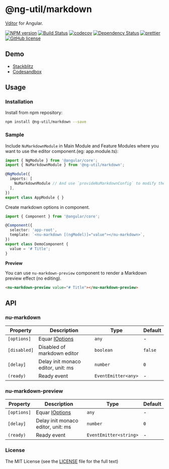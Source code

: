 # @ng-util/markdown

[Vditor](https://github.com/Vanessa219/vditor) for Angular.

[![NPM version](https://img.shields.io/npm/v/@ng-util/markdown.svg?style=flat-square)](https://www.npmjs.com/package/@ng-util/markdown)
[![Build Status](https://github.com/ng-util/ng-util/workflows/Build/badge.svg?branch=master)](https://github.com/ng-util/ng-util/actions)
[![codecov](https://codecov.io/gh/ng-util/ng-util/branch/master/graph/badge.svg)](https://codecov.io/gh/ng-util/ng-util)
[![Dependency Status](https://david-dm.org/ng-util/ng-util/status.svg?style=flat-square)](https://david-dm.org/ng-util/ng-util)
[![prettier](https://img.shields.io/badge/code_style-prettier-ff69b4.svg?style=flat-square)](https://prettier.io/)
[![GitHub license](https://img.shields.io/github/license/mashape/apistatus.svg?style=flat-square)](https://github.com/ng-util/ng-util/blob/master/LICENSE)

## Demo

- [Stackblitz](https://stackblitz.com/edit/ng-util-markdown?file=src/app/app.component.ts)
- [Codesandbox](https://codesandbox.io/s/ng-util-markdown-nudj1?file=/src/app/app.component.ts)

## Usage

### Installation

Install from npm repository:

```bash
npm install @ng-util/markdown --save
```

### Sample

Include `NuMarkdownModule` in Main Module and Feature Modules where you want to use the editor component.(eg: app.module.ts):

```ts
import { NgModule } from '@angular/core';
import { NuMarkdownModule } from '@ng-util/markdown';

@NgModule({
  imports: [
    NuMarkdownModule // And use `provideNuMarkdownConfig` to modify the global configuration
  ],
})
export class AppModule { }
```

Create markdown options in component.

```ts
import { Component } from '@angular/core';

@Component({
  selector: 'app-root',
  template: `<nu-markdown [(ngModel)]="value"></nu-markdown>`,
})
export class DemoComponent {
  value = '# Title';
}
```

**Preview**

You can use `nu-markdown-preview` component to render a Markdown preview effect (no editing).

```html
<nu-markdown-preview value="# Title"></nu-markdown-preview>
```

## API

### nu-markdown

| Property | Description | Type | Default |
|----------|-------------|------|---------|
| `[options]` | Equar [IOptions](https://ld246.com/article/1549638745630#options) | `any` | - |
| `[disabled]` | Disabled of markdown editor | `boolean` | `false` |
| `[delay]` | Delay init monaco editor, unit: ms | `number` | `0` |
| `(ready)` | Ready event | `EventEmitter<any>` | - |

### nu-markdown-preview

| Property | Description | Type | Default |
|----------|-------------|------|---------|
| `[options]` | Equar [IOptions](https://ld246.com/article/1549638745630#options-preview) | `any` | - |
| `[delay]` | Delay init monaco editor, unit: ms | `number` | `0` |
| `(ready)` | Ready event | `EventEmitter<string>` | - |

### License

The MIT License (see the [LICENSE](https://github.com/ng-util/ng-util/blob/master/LICENSE) file for the full text)

